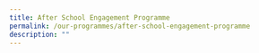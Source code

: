 ```yaml
---
title: After School Engagement Programme
permalink: /our-programmes/after-school-engagement-programme
description: ""
---
```

